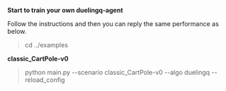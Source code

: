 **Start to train your own duelingq-agent**

Follow the instructions and then you can reply the same performance as below.

>cd ../examples

**classic_CartPole-v0**

>python main.py --scenario classic_CartPole-v0 --algo duelingq --reload_config

[comment]: <> (![image]&#40;https://github.com/jidiai/ai_lib/raw/master/examples/assets/dqn_cartpole.png&#41;)

[comment]: <> (**classic_MountainCar-v0**)

[comment]: <> (>python main.py --scenario classic_MountainCar-v0 --algo duelingq --reload_config)

[comment]: <> (![image]&#40;https://github.com/jidiai/ai_lib/raw/master/examples/assets/dqn_mountaincar.png&#41;)